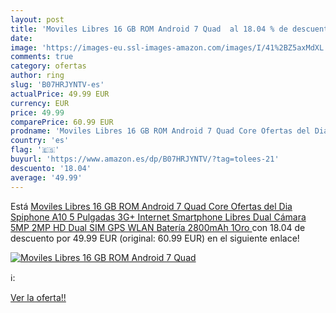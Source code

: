 ```yaml
---
layout: post
title: 'Moviles Libres 16 GB ROM Android 7 Quad  al 18.04 % de descuento'
date: 
image: 'https://images-eu.ssl-images-amazon.com/images/I/41%2BZ5axMdXL._SL200_.jpg'
comments: true
category: ofertas
author: ring
slug: 'B07HRJYNTV-es'
actualPrice: 49.99 EUR
currency: EUR
price: 49.99
comparePrice: 60.99 EUR
prodname: 'Moviles Libres 16 GB ROM Android 7 Quad Core Ofertas del Dia Spiphone A10 5 Pulgadas 3G+ Internet Smartphone Libres Dual Cámara 5MP 2MP HD Dual SIM GPS WLAN Batería 2800mAh  1Oro '
country: 'es'
flag: '🇪🇸'
buyurl: 'https://www.amazon.es/dp/B07HRJYNTV/?tag=tolees-21'
descuento: '18.04'
average: '49.99'
---
```


Está [Moviles Libres 16 GB ROM Android 7 Quad Core Ofertas del Dia Spiphone A10 5 Pulgadas 3G+ Internet Smartphone Libres Dual Cámara 5MP 2MP HD Dual SIM GPS WLAN Batería 2800mAh  1Oro ](https://www.amazon.es/dp/B07HRJYNTV/?tag=tolees-21) con 18.04 de descuento por 49.99 EUR (original: 60.99 EUR) en el siguiente enlace!

[![Moviles Libres 16 GB ROM Android 7 Quad ](https://images-eu.ssl-images-amazon.com/images/I/41%2BZ5axMdXL._SL200_.jpg)](https://www.amazon.es/dp/B07HRJYNTV/?tag=tolees-21)

ℹ️:


[Ver la oferta!!](https://www.amazon.es/dp/B07HRJYNTV/?tag=tolees-21)
